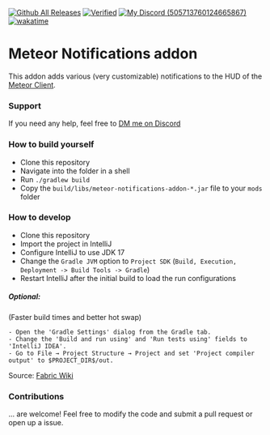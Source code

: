 [![Github All Releases](https://img.shields.io/github/downloads/SIMULATAN/meteor-notifications-addon/total.svg)](https://github.com/SIMULATAN/meteor-notifications-addon/releases) [![Verified](https://img.shields.io/badge/Verified%3F-yes-lime)](https://anticope.ml/pages/MeteorAddons.html#utilities) [![My Discord (505713760124665867)](https://img.shields.io/badge/My-Discord-%235865F2.svg)](https://discord.com/users/505713760124665867) [![wakatime](https://wakatime.com/badge/github/SIMULATAN/meteor-notifications-addon.svg)](https://wakatime.com/badge/github/SIMULATAN/meteor-notifications-addon)

# Meteor Notifications addon
This addon adds various (very customizable) notifications to the HUD of the [Meteor Client](https://github.com/MeteorDevelopment/meteor-client).

### Support
If you need any help, feel free to [DM me on Discord](https://discord.com/users/505713760124665867)

### How to build yourself
- Clone this repository
- Navigate into the folder in a shell
- Run `./gradlew build`
- Copy the `build/libs/meteor-notifications-addon-*.jar` file to your `mods` folder

### How to develop
- Clone this repository
- Import the project in IntelliJ
- Configure IntelliJ to use JDK 17
- Change the `Gradle JVM` option to `Project SDK` (`Build, Execution, Deployment -> Build Tools -> Gradle`)
- Restart IntelliJ after the initial build to load the run configurations

##### Optional: 
(Faster build times and better hot swap)

    - Open the 'Gradle Settings' dialog from the Gradle tab.
    - Change the 'Build and run using' and 'Run tests using' fields to 'IntelliJ IDEA'.
    - Go to File → Project Structure → Project and set 'Project compiler output' to $PROJECT_DIR$/out.
Source: [Fabric Wiki](https://fabricmc.net/wiki/tutorial:setup#intellij_idea)

### Contributions
... are welcome! Feel free to modify the code and submit a pull request or open up a issue.
